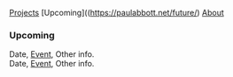 <!-- add this to other headers !-->
[Projects](https://paulabbott.net/index.html)
[Upcoming]((https://paulabbott.net/future/)
[About](https://paulabbott.net/about/)

### Upcoming  

Date, [Event](#), Other info.  
Date, [Event](#), Other info.  

 
